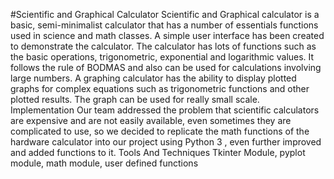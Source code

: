 #Scientific and Graphical Calculator
Scientific and Graphical calculator is a basic, semi-minimalist calculator that has a number of essentials functions used in science and math classes.
A simple user interface has been created to demonstrate the calculator. The calculator has lots of functions such as the basic operations, trigonometric, exponential and logarithmic values. It follows the rule of BODMAS and also can be used for calculations involving large numbers.
A graphing calculator has the ability to display plotted graphs for complex equations such as trigonometric functions and other plotted results. The graph can be used for really small scale.
Implementation Our team addressed the problem that scientific calculators are expensive and are not easily available, even sometimes they are complicated to use, so we decided to replicate the math functions of the hardware calculator into our project using Python 3 , even further improved and added functions to it.
Tools And Techniques Tkinter Module, pyplot module, math module, user defined functions
